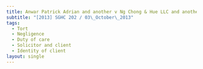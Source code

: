 ```yaml
---
title: Anwar Patrick Adrian and another v Ng Chong & Hue LLC and another
subtitle: "[2013] SGHC 202 / 03\_October\_2013"
tags:
  - Tort
  - Negligence
  - Duty of care
  - Solicitor and client
  - Identity of client
layout: single
---
```


